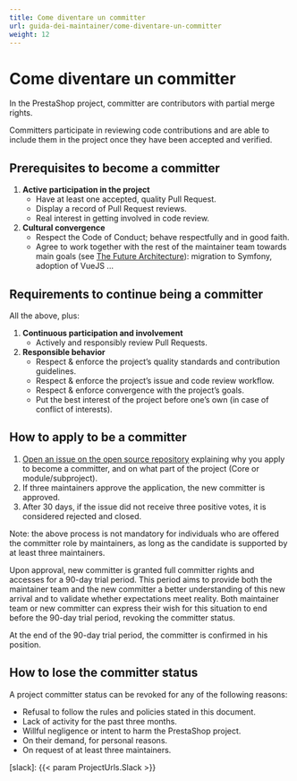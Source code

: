 ```yaml
---
title: Come diventare un committer
url: guida-dei-maintainer/come-diventare-un-committer
weight: 12
---
```


# Come diventare un committer

In the PrestaShop project, committer are contributors with partial merge rights. 

Committers participate in reviewing code contributions and are able to include them in the project once they have been accepted and verified.


## Prerequisites to become a committer

1. **Active participation in the project**
    - Have at least one accepted, quality Pull Request.
    - Display a record of Pull Request reviews.
    - Real interest in getting involved in code review.
2. **Cultural convergence**
    - Respect the Code of Conduct; behave respectfully and in good faith.
    - Agree to work together with the rest of the maintainer team towards main goals (see [The Future Architecture][future-architecture]): migration to Symfony, adoption of VueJS ...

## Requirements to continue being a committer

All the above, plus:

1. **Continuous participation and involvement**
    - Actively and responsibly review Pull Requests.
2. **Responsible behavior**
    - Respect & enforce the project’s quality standards and contribution guidelines.
    - Respect & enforce the project’s issue and code review workflow.
    - Respect & enforce convergence with the project’s goals.
    - Put the best interest of the project before one’s own (in case of conflict of interests).

## How to apply to be a committer

1. [Open an issue on the open source repository](https://github.com/PrestaShop/open-source/issues/new) explaining why you apply to become a committer, and on what part of the project (Core or module/subproject).
2. If three maintainers approve the application, the new committer is approved.
3. After 30 days, if the issue did not receive three positive votes, it is considered rejected and closed.

Note: the above process is not mandatory for individuals who are offered the committer role by maintainers, as long as the candidate is supported by at least three maintainers.

Upon approval, new committer is granted full committer rights and accesses for a 90-day trial period. This period aims to provide both the maintainer team and the new committer a better understanding of this new arrival and to validate whether expectations meet reality. Both maintainer team or new committer can express their wish for this situation to end before the 90-day trial period, revoking the committer status.

At the end of the 90-day trial period, the committer is confirmed in his position.

## How to lose the committer status

A project committer status can be revoked for any of the following reasons:

- Refusal to follow the rules and policies stated in this document.
- Lack of activity for the past three months.
- Willful negligence or intent to harm the PrestaShop project.
- On their demand, for personal reasons.
- On request of at least three maintainers.

[future-architecture]: https://build.prestashop.com/news/prestashop-in-2019-and-beyond-part-3-the-future-architecture/
[slack]: {{< param ProjectUrls.Slack >}}
